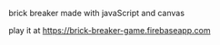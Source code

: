 brick breaker made with javaScript and canvas

play it at https://brick-breaker-game.firebaseapp.com
